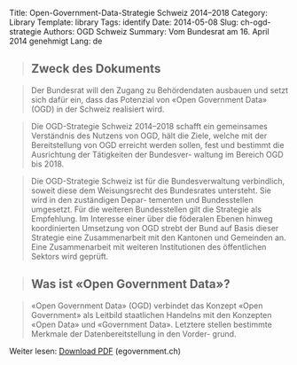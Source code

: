 Title: Open-Government-Data-Strategie Schweiz 2014–2018
Category: Library
Template: library
Tags: identify
Date: 2014-05-08
Slug: ch-ogd-strategie
Authors: OGD Schweiz
Summary: Vom Bundesrat am 16. April 2014 genehmigt
Lang: de

> ## Zweck des Dokuments

> Der Bundesrat will den Zugang zu Behördendaten ausbauen und setzt sich dafür ein,
dass das Potenzial von «Open Government Data» (OGD) in der Schweiz realisiert
wird.

> Die OGD-Strategie Schweiz 2014–2018 schafft ein gemeinsames Verständnis des
Nutzens von OGD, hält die Ziele, welche mit der Bereitstellung von OGD erreicht
werden sollen, fest und bestimmt die Ausrichtung der Tätigkeiten der Bundesver-
waltung im Bereich OGD bis 2018.

> Die OGD-Strategie Schweiz ist für die Bundesverwaltung verbindlich, soweit diese
dem Weisungsrecht des Bundesrates untersteht. Sie wird in den zuständigen Depar-
tementen und Bundesstellen umgesetzt. Für die weiteren Bundesstellen gilt die
Strategie als Empfehlung. Im Interesse einer über die föderalen Ebenen hinweg
koordinierten Umsetzung von OGD strebt der Bund auf Basis dieser Strategie eine
Zusammenarbeit mit den Kantonen und Gemeinden an. Eine Zusammenarbeit mit
weiteren Institutionen des öffentlichen Sektors wird geprüft.

> ## Was ist «Open Government Data»?

> «Open Government Data» (OGD) verbindet das Konzept «Open Government» als
Leitbild staatlichen Handelns mit den Konzepten «Open Data» und «Government
Data». Letztere stellen bestimmte Merkmale der Datenbereitstellung in den Vorder-
grund.

Weiter lesen: [Download PDF](#) (egovernment.ch)

